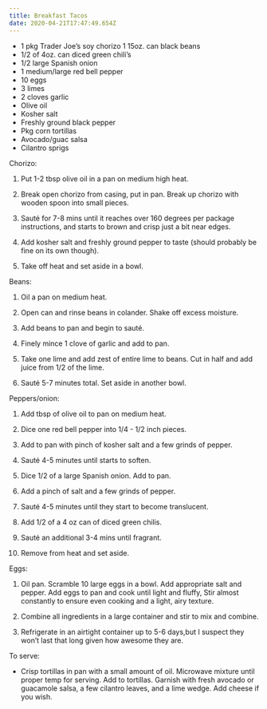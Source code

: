 ```yaml
---
title: Breakfast Tacos
date: 2020-04-21T17:47:49.654Z
---
```

* 1 pkg Trader Joe’s soy chorizo 1 15oz. can black beans
* 1/2 of 4oz. can diced green chili’s
* 1/2 large Spanish onion
* 1 medium/large red bell pepper
* 10 eggs
* 3 limes
* 2 cloves garlic
* Olive oil
* Kosher salt
* Freshly ground black pepper
* Pkg corn tortillas
* Avocado/guac salsa
* Cilantro sprigs

Chorizo:
1. Put 1-2 tbsp olive oil in a pan on medium high heat. 

2. Break open chorizo from casing, put in pan. Break up chorizo with wooden spoon into small pieces. 

3. Sauté for 7-8 mins until it reaches over 160 degrees per package instructions, and starts to brown and crisp just a bit near edges. 

4. Add kosher salt and freshly ground pepper to taste (should probably be fine on its own though). 

5. Take off heat and set aside in a bowl.

Beans:
1. Oil a pan on medium heat. 

2. Open can and rinse beans in colander. Shake off excess moisture. 

3. Add beans to pan and begin to sauté. 

4. Finely mince 1 clove of garlic and add to pan. 

5. Take one lime and add zest of entire lime to beans. Cut in half and add juice from 1/2 of the lime.

6. Sauté 5-7 minutes total. Set aside in another bowl.

Peppers/onion:
1. Add tbsp of olive oil to pan on medium heat. 

2. Dice one red bell pepper into 1/4 - 1/2 inch pieces.

3. Add to pan with pinch of kosher salt and a few grinds of pepper.

4. Sauté 4-5 minutes until starts to soften.

5. Dice 1/2 of a large Spanish onion. Add to pan. 

6. Add a pinch of salt and a few grinds of pepper. 

7. Sauté 4-5 minutes until they start to become translucent. 

8. Add 1/2 of a 4 oz can of diced green chilis. 

9. Sauté an additional 3-4 mins until fragrant. 

10. Remove from heat and set aside.

Eggs:
1. Oil pan. Scramble 10 large eggs in a bowl. Add appropriate salt and pepper. Add eggs to pan and cook until light and fluffy, Stir almost constantly to ensure even cooking and a light, airy texture.

2. Combine all ingredients in a large container and stir to mix and combine. 

3. Refrigerate in an airtight container up to 5-6 days,but I suspect they won’t last that long given how awesome they are.

To serve:
 * Crisp tortillas in pan with a small amount of oil. Microwave mixture until proper temp for serving. Add to tortillas. Garnish with fresh avocado or guacamole salsa, a few cilantro leaves, and a lime wedge. Add cheese if you wish.